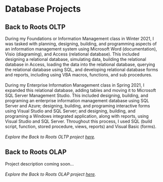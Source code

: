 <a name="top"></a>
# Database Projects
## Back to Roots OLTP
During my Foundations or Information Management class in Winter 2021, I was tasked with planning, designing, building, and programming aspects of an information management system using Microsoft Word (documentation), Visio (diagraming), and Access (relational database). This included designing a relational database, simulating data, building the relational database in Access, loading the data into the relational database, querying the relational database using SQL, and developing relational database forms and reports, including using VBA macros, functions, and sub procedures.
<br>
<br>During my Enterprise Information Management class in Spring 2021, I expanded this relational database, adding tables and moving it to Microsoft SQL Server Management Studio. This included designing, building, and programing an enterprise information management database using SQL Server and Azure; designing, building, and programing interactive forms using Visual Studio and SQL Server; and designing, building, and programing a Windows integrated application, along with reports, using Visual Studio and SQL Server. Throughout this process, I used SQL (build script, function, stored procedure, views, reports) and Visual Basic (forms).
<br>
<br><i>Explore the Back to Roots OLTP project [here](../Database/BackToRootsOLTP/#top).</i>
## Back to Roots OLAP
Project description coming soon...
<br>
<br><i>Explore the Back to Roots OLAP project [here](../Database/BackToRootsOLAP/#top).</i>

